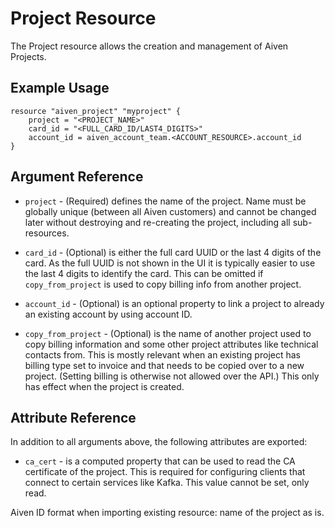 # Project Resource

The Project resource allows the creation and management of Aiven Projects.

## Example Usage

```hcl
resource "aiven_project" "myproject" {
    project = "<PROJECT_NAME>"
    card_id = "<FULL_CARD_ID/LAST4_DIGITS>"
    account_id = aiven_account_team.<ACCOUNT_RESOURCE>.account_id
}
```

## Argument Reference

* `project` - (Required) defines the name of the project. Name must be globally unique (between all
Aiven customers) and cannot be changed later without destroying and re-creating the
project, including all sub-resources.

* `card_id` - (Optional) is either the full card UUID or the last 4 digits of the card. As the full
UUID is not shown in the UI it is typically easier to use the last 4 digits to identify
the card. This can be omitted if `copy_from_project` is used to copy billing info from
another project.

* `account_id` - (Optional) is an optional property to link a project to already an existing account by 
using account ID.

* `copy_from_project` - (Optional) is the name of another project used to copy billing information and
some other project attributes like technical contacts from. This is mostly relevant when
an existing project has billing type set to invoice and that needs to be copied over to a
new project. (Setting billing is otherwise not allowed over the API.) This only has
effect when the project is created.

## Attribute Reference

In addition to all arguments above, the following attributes are exported:

* `ca_cert` - is a computed property that can be used to read the CA certificate of the
project. This is required for configuring clients that connect to certain services like
Kafka. This value cannot be set, only read.

Aiven ID format when importing existing resource: name of the project as is.
